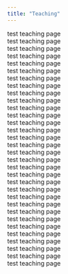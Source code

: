 ```yaml
--- 
title: "Teaching"
---
```


test teaching page  
test teaching page  
test teaching page   
test teaching page   
test teaching page  
test teaching page  
test teaching page   
test teaching page   
test teaching page  
test teaching page  
test teaching page   
test teaching page   
test teaching page  
test teaching page  
test teaching page   
test teaching page   
test teaching page  
test teaching page  
test teaching page   
test teaching page   
test teaching page  
test teaching page  
test teaching page   
test teaching page   
test teaching page  
test teaching page  
test teaching page   
test teaching page   
test teaching page  
test teaching page  
test teaching page   
test teaching page
